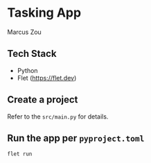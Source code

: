 # Tasking App

Marcus Zou

## Tech Stack
- Python
- Flet (https://flet.dev)

## Create a project
Refer to the `src/main.py` for details.

## Run the app per `pyproject.toml`
```shell
flet run
```


